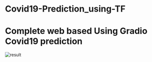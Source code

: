 # Covid19-Prediction_using-TF
# Complete web based Using Gradio Covid19 prediction
![result](https://github.com/yasirrustam06/Covid19-Prediction_using-TF/assets/98689629/e43a29b3-21f0-4a41-b49b-9712df23364b)


